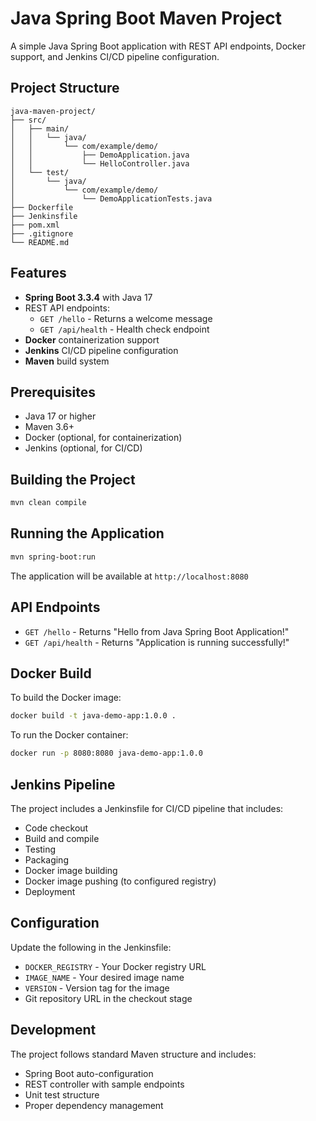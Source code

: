 # Java Spring Boot Maven Project

A simple Java Spring Boot application with REST API endpoints, Docker support, and Jenkins CI/CD pipeline configuration.

## Project Structure

```
java-maven-project/
├── src/
│   ├── main/
│   │   └── java/
│   │       └── com/example/demo/
│   │           ├── DemoApplication.java
│   │           └── HelloController.java
│   └── test/
│       └── java/
│           └── com/example/demo/
│               └── DemoApplicationTests.java
├── Dockerfile
├── Jenkinsfile
├── pom.xml
├── .gitignore
└── README.md
```

## Features

- **Spring Boot 3.3.4** with Java 17
- REST API endpoints:
  - `GET /hello` - Returns a welcome message
  - `GET /api/health` - Health check endpoint
- **Docker** containerization support
- **Jenkins** CI/CD pipeline configuration
- **Maven** build system

## Prerequisites

- Java 17 or higher
- Maven 3.6+
- Docker (optional, for containerization)
- Jenkins (optional, for CI/CD)

## Building the Project

```bash
mvn clean compile
```

## Running the Application

```bash
mvn spring-boot:run
```

The application will be available at `http://localhost:8080`

## API Endpoints

- `GET /hello` - Returns "Hello from Java Spring Boot Application!"
- `GET /api/health` - Returns "Application is running successfully!"

## Docker Build

To build the Docker image:

```bash
docker build -t java-demo-app:1.0.0 .
```

To run the Docker container:

```bash
docker run -p 8080:8080 java-demo-app:1.0.0
```

## Jenkins Pipeline

The project includes a Jenkinsfile for CI/CD pipeline that includes:
- Code checkout
- Build and compile
- Testing
- Packaging
- Docker image building
- Docker image pushing (to configured registry)
- Deployment

## Configuration

Update the following in the Jenkinsfile:
- `DOCKER_REGISTRY` - Your Docker registry URL
- `IMAGE_NAME` - Your desired image name
- `VERSION` - Version tag for the image
- Git repository URL in the checkout stage

## Development

The project follows standard Maven structure and includes:
- Spring Boot auto-configuration
- REST controller with sample endpoints
- Unit test structure
- Proper dependency management
